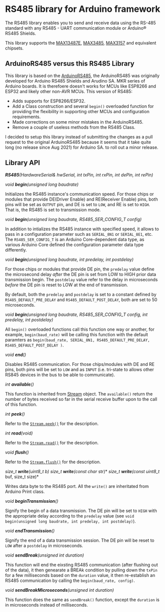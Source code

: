 # RS485 library for Arduino framework

The RS485 library enables you to send and receive data using the RS-485 standard with any RS485 - UART communication module or Arduino&reg; RS485 Shields.

This library supports the [MAX13487E](https://datasheets.maximintegrated.com/en/ds/MAX13487E-MAX13488E.pdf), [MAX3485](https://datasheets.maximintegrated.com/en/ds/MAX3483-MAX3491.pdf), [MAX3157](https://datasheets.maximintegrated.com/en/ds/MAX3157.pdf) and equivalent chipsets.

## ArduinoRS485 versus this RS485 Library
This library is based on the [ArduinoRS485](https://github.com/arduino-libraries/ArduinoRS485), the ArduinoRS485 was originally developed for Arduino RS485 Shields and Arudino SA. MKR series of Arduino boards. It is therefoere doesn't works for MCUs like ESP8266 and ESP32 and likely other non-AVR MCUs. This version of RS485:
- Adds supports for ESP8266/ESP32.
- Add a Class construction and several `begin()` overloaded function for providing the flexibility in supporting other MCUs and configuration requirements.
- Made corrections on some minor mistakes in the ArduinoRS485.
- Remove a couple of useless methods from the RS485 Class.

I decided to setup this library instead of submitting the changes as a pull request to the original ArduinoRS485 because it seems that it take quite long (no release since Aug 2021) for Arduino SA. to roll out a minor release.

## Library API

***RS485**(HardwareSerial& hwSerial, int txPin, int rxPin, int dePin, int rePin)*


*void **begin**(unsigned long baudrate)*

Initializes the RS485 instance's communication speed. For those chips or modules that provide DE(Driver Enable) and RE(Receiver Enable) pins, both pins will be set as `OUTPUT` pin, and DE is set to `LOW`, and RE is set to `HIGH`. That is, the RS485 is set to transmission mode.


*void **begin**(unsigned long baudrate, RS485_SER_CONFIG_T config)*

In addition to intializes the RS485 instance with specified speed, it allows to pass in a configuration parameter such as `SERIAL_8N1` or `SERIAL_8E1`, etc. The `RS485_SER_CONFIG_T` is an Arduino Core-dependent data type, as various Arduino Core defined the configuration parameter data type differently.

*void **begin**(unsigned long baudrate, int predelay, int postdelay)*

For those chips or modules that provide DE pin, the `predelay` value define the microsecond delay _after_ the DE pin is set from LOW to HIGH prior data transmission begin. The `postdelay` value refer to the delay in microseconds _before_ the DE pin is reset to LOW at the end of transmission.

By default, both the `predelay` and `postdelay` is set to a constant defined by `RS485_DEFAULT_PRE_DELAY` and `RS485_DEFAULT_POST_DELAY`, both are set to 50 microseconds.


*void **begin**(unsigned long baudrate, RS485_SER_CONFIG_T config, int predelay, int postdelay)*

All `begin()` overloaded functions call this function one way or another, for example, `begin(baud_rate)` will be calling this function with the default paramters as `begin(baud_rate, SERIAL_8N1, RS485_DEFAULT_PRE_DELAY, RS485_DEFAULT_POST_DELAY )`.


*void **end**()*

Disables RS485 communication. For those chips/modules with DE and RE pins, both pins will be set to `LOW` and as `INPUT` (i.e. tri-state to allows other RS845 devices in the bus to be able to communicate).


*int **available**()*

This function is inherited from [Stream](https://www.arduino.cc/reference/en/language/functions/communication/stream/streamavailable/) object. The `available()` return the number of bytes received so far in the serial receive buffer upon to the call of this function.



*int **peek**()*

Refer to the [`Stream.peek()`](https://www.arduino.cc/reference/en/language/functions/communication/stream/streampeek/) for the description.


*int **read**(void)*

Refer to the [`Stream.read()`](https://www.arduino.cc/reference/en/language/functions/communication/stream/streamread/) for the description.


*void **flush**()*

Refer to the [`Stream.flush()`](https://www.arduino.cc/reference/en/language/functions/communication/stream/streamflush/) for the description.


*size_t **write**(uint8_t b)*
*size_t **write**(const char* str)*
*size_t **write**(const uint8_t* buf, size_t size)*

Writes data byte to the RS485 port. All the `write()` are inheritated from Arduino Print class.


*void **beginTransmission**()*

Signify the begin of a data transmission. The DE pin will be set to `HIGH` with the appropriate delay according to the `predelay` value (see `void begin(unsigned long baudrate, int predelay, int postdelay)`).


*void **endTransmission**()*

Signify the end of a data transmission session. The DE pin will be reset to `LOW` after a `postdelay` in microseconds.


*void **sendBreak**(unsigned int duration)*

This function will end the eixsting RS485 communication (after flushing out of the data), it then genearate a BREAk condition by pulling down the `txPin` for a few milliseconds based on the `duration` value, it then re-establish an RS485 communication by calling the `begin(baud_rate, config)`.


*void **sendBreakMicroseconds**(unsigned int duration)*

This function does the same as `sendBreak()` function, except the `duration` is in microseconds instead of milliseconds.
